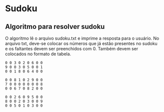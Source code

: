 # Sudoku

## Algoritmo para resolver sudoku

O algoritmo lê o arquivo sudoku.txt e imprime a resposta para o usuário.
No arquivo txt, deve-se colocar os números que já estão presentes no sudoku e os 
faltantes devem ser preenchidos com 0. Também devem ser colocados no formato de tabela.

```
0 0 3 0 2 0 6 0 0
9 0 0 3 0 5 0 0 1
0 0 1 8 0 6 4 0 0

0 0 8 1 0 2 9 0 0
7 0 0 0 0 0 0 0 8
0 0 6 7 0 8 2 0 0

0 0 2 6 0 9 5 0 0
8 0 0 2 0 3 0 0 9
0 0 5 0 1 0 3 0 0
```



